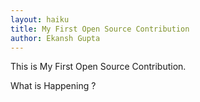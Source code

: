 ```yaml
---
layout: haiku
title: My First Open Source Contribution
author: Ekansh Gupta
---
```


This is My First Open Source Contribution.

What is Happening ?